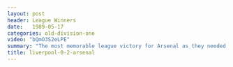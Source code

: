 ```yaml
---
layout: post
header: League Winners
date:   1989-05-17
categories: old-division-one
video: "bQmO3S2eLPE"
summary: "The most memorable league victory for Arsenal as they needed to win by two clear goals at Anfield against the Champions Liverpool. Michael Thomas scored in injury time to give Arsenal a 2-0 win after Alan Smith opened the scoring."
title: liverpool-0-2-arsenal
---
```

